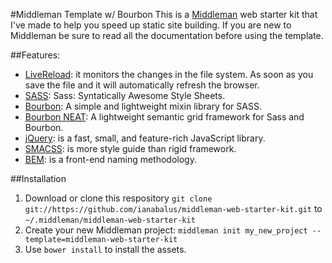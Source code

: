#Middleman Template w/ Bourbon
This is a [Middleman](http://middlemanapp.com) web starter kit that I've made to help you speed up static site building. If you are new to Middleman be sure to read all the documentation before using the template.

##Features:
* [LiveReload](http://livereload.com/): it monitors the changes in the file system. As soon as you save the file and it will automatically refresh the browser.
* [SASS](http://sass-lang.com/): Sass: Syntatically Awesome Style Sheets.
* [Bourbon](http://bourbon.io/): A simple and lightweight mixin library for SASS.
* [Bourbon NEAT](http://neat.bourbon.io/): A lightweight semantic grid framework for Sass and Bourbon.
* [jQuery](http://jquery.com/): is a fast, small, and feature-rich JavaScript library.
* [SMACSS](https://smacss.com/): is more style guide than rigid framework.
* [BEM](http://csswizardry.com/2013/01/mindbemding-getting-your-head-round-bem-syntax/): is a front-end naming methodology.

##Installation
1. Download or clone this respository `git clone git://https://github.com/ianabalus/middleman-web-starter-kit.git` to `~/.middleman/middleman-web-starter-kit`
2. Create your new Middleman project: `middleman init my_new_project --template=middleman-web-starter-kit`
3. Use `bower install` to install the assets.
